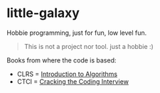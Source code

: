 # little-galaxy
Hobbie programming, just for fun, low level fun.

>This is not a project nor tool. just a hobbie :)

Books from where the code is based:

* CLRS = [Introduction to Algorithms](http://www.amazon.com/Introduction-Algorithms-Edition-Thomas-Cormen/dp/0262033844)
* CTCI = [Cracking the Coding Interview](http://www.amazon.com/Cracking-Coding-Interview-Programming-Questions/dp/098478280X/ref=sr_1_2?s=books&ie=UTF8&qid=1442438473&sr=1-2&keywords=cracking+the+coding+interview)
